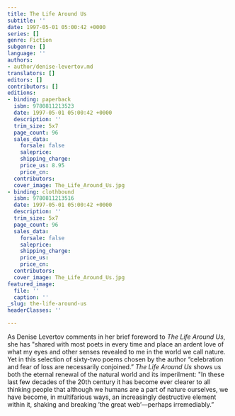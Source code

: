 ```yaml
---
title: The Life Around Us
subtitle: ''
date: 1997-05-01 05:00:42 +0000
series: []
genre: Fiction
subgenre: []
language: ''
authors:
- author/denise-levertov.md
translators: []
editors: []
contributors: []
editions:
- binding: paperback
  isbn: 9780811213523
  date: 1997-05-01 05:00:42 +0000
  description: ''
  trim_size: 5x7
  page_count: 96
  sales_data:
    forsale: false
    saleprice: 
    shipping_charge: 
    price_us: 8.95
    price_cn: 
  contributors: 
  cover_image: The_Life_Around_Us.jpg
- binding: clothbound
  isbn: 9780811213516
  date: 1997-05-01 05:00:42 +0000
  description: ''
  trim_size: 5x7
  page_count: 96
  sales_data:
    forsale: false
    saleprice: 
    shipping_charge: 
    price_us: 
    price_cn: 
  contributors: 
  cover_image: The_Life_Around_Us.jpg
featured_image:
  file: ''
  caption: ''
_slug: the-life-around-us
headerClasses: ''

---
```

As Denise Levertov comments in her brief foreword to _The Life Around Us_, she has "shared with most poets in every time and place an ardent love of what my eyes and other senses revealed to me in the world we call nature. Yet in this selection of sixty-two poems chosen by the author “celebration and fear of loss are necessarily conjoined.” _The Life Around Us_ shows us both the eternal renewal of the natural world and its imperilment: "In these last few decades of the 20th century it has become ever clearer to all thinking people that although we humans are a part of nature ourselves, we have become, in multifarious ways, an increasingly destructive element within it, shaking and breaking ’the great web’—perhaps irremediably.”